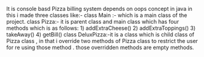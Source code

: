 It is console basd Pizza billing system depends on oops concept in java
in this i made three classes like:- 
  class Main :- which is a main class of the project.
  class Pizza:- it is parent class and main class which has four methods which is as follows:
      1) addExtraCheese()
      2) addExtraToppings()
      3) takeAway()
      4) getBill()
  class DeluxPizza:-it is a class which is child class of Pizza class , in that i override two methods of Pizza class to restrict the user for re using those method .
                    those overridden methods are empty methods.
      
